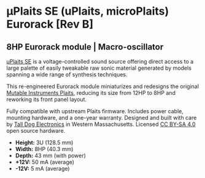 # µPlaits SE (uPlaits, microPlaits) Eurorack [Rev B]

## 8HP Eurorack module | Macro-oscillator

[µPlaits SE](http://uplaits-se.com) is a voltage-controlled sound source offering direct access to a large palette of easily tweakable raw sonic material generated by models spanning a wide range of synthesis techniques.

This re-engineered Eurorack module miniaturizes and redesigns the original [Mutable Instruments Plaits](https://mutable-instruments.net/modules/plaits/), reducing its size from 12HP to 8HP and reworking its front panel layout.

Fully compatible with upstream Plaits firmware. Includes power cable, mounting hardware, and a one-year warranty. Designed and built with care by [Tall Dog Electronics](http://tall-dog.com) in Western Massachusetts. Licensed [CC BY-SA 4.0](https://creativecommons.org/licenses/by-sa/4.0/) open source hardware.

- **Height:** 3U (128.5 mm)
- **Width:** 8HP (40.3 mm)
- **Depth:** 43 mm (with power)
- **+12V:** 50 mA (average)
- **-12V:** 5 mA (average)
